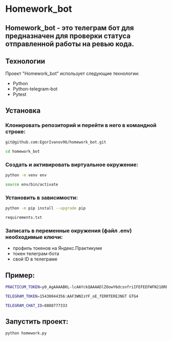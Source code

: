 # Homework_bot

## Homework_bot - это телеграм бот для предназначен для проверки статуса отправленной работы на ревью кода.


## Технологии

Проект "Homework_bot" использует следующие технологии:


- Python
- Python-telegram-bot
- Pytest


## Установка  

### Клонировать репозиторий и перейти в него в командной строке:

```bash
git@github.com:EgorIvanov96/homework_bot.git
```

```bash
cd homework_bot
```

### Создать и активировать виртуальное окружение:

```bash
python -m venv env
```

```bash
source env/bin/activate
```

### Установить в зависимости:

```bash
python -m pip install --upgrade pip
```

```bash
requirements.txt
```


### Записать в переменные окружения (файл .env) необходимые ключи:

- профиль токенов на Яндекс.Практикуме
- токен телеграм-бота
- свой ID в телеграме

## Пример: 

```bash
PRACTICUM_TOKEN=y0_AgAAAABKL-lcAAYckQAAAADlZOowY6dcsnfriIFEFEEFWFN218RE32ND

TELEGRAM_TOKEN=15430044356:AAF3WNIsYF_oE_fERRTEREJNGT GTG4

TELEGRAM_CHAT_ID=8888777333
```

## Запустить проект:

```bash
python homework.py
```

